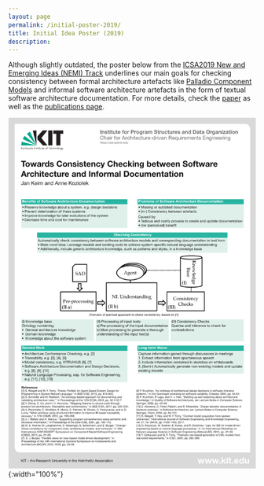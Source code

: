 ```yaml
---
layout: page
permalink: /initial-poster-2019/
title: Initial Idea Poster (2019)
description:
---
```


Although slightly outdated, the poster below from the [ICSA2019 New and Emerging Ideas (NEMI) Track](https://icsa-conferences.org/2019/call-for-papers/new-and-emerging-ideas/index.html) underlines our main goals for checking consistency between formal architecture artefacts like [Palladio Component Models](https://www.palladio-simulator.com/science/palladio_component_model/) and informal software architecture artefacts in the form of textual software architecture documentation.
For more details, check the [paper](http://sdqweb.ipd.kit.edu/publications/pdfs/keim2019nemi.pdf) as well as the [publications page](https://mcse.kastel.kit.edu/Projects_ArDoCo.php?tab=%5B577%5D#tabpanel-577).

![Poster](/assets/img/icsa2019_poster.png "Poster"){:width="100%"}
